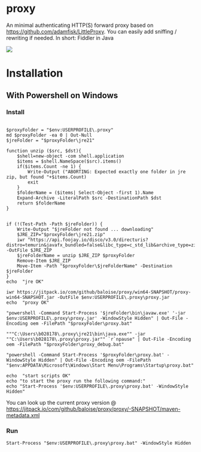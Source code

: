 # proxy
An minimal authenticating HTTP(S) forward proxy based on https://github.com/adamfisk/LittleProxy. You can easily add sniffing / rewriting if needed. In short: Fiddler in Java 

![](https://jitpack.io/v/baloise/proxy.svg)
 
# Installation

## With Powershell on Windows

### Install

```

$proxyFolder = "$env:USERPROFILE\.proxy" 
md $proxyFolder -ea 0 | Out-Null
$jreFolder = "$proxyFolder\jre21"

function unzip ($src, $dst){
    $shell=new-object -com shell.application
    $items = $shell.NameSpace($src).items()
    if($items.Count -ne 1) {
        Write-Output ("ABORTING: Expected exactly one folder in jre zip, but found "+$items.Count)
        exit
    }
    $folderName = ($items| Select-Object -first 1).Name
    Expand-Archive -LiteralPath $src -DestinationPath $dst
    return $folderName
}


if (!(Test-Path -Path $jreFolder)) {
    Write-Output "$jreFolder not found ... downloading"
 	$JRE_ZIP="$proxyFolder\jre21.zip"
	iwr "https://api.foojay.io/disco/v3.0/directuris?distro=temurin&javafx_bundled=false&libc_type=c_std_lib&archive_type=zip&operating_system=windows&package_type=jre&version=21&architecture=x64&latest=available"  -OutFile $JRE_ZIP
	$jreFolderName = unzip $JRE_ZIP $proxyFolder
    Remove-Item $JRE_ZIP
    Move-Item -Path "$proxyFolder\$jreFolderName" -Destination $jreFolder
}
echo  "jre OK"

iwr https://jitpack.io/com/github/baloise/proxy/win64-SNAPSHOT/proxy-win64-SNAPSHOT.jar -OutFile $env:USERPROFILE\.proxy\proxy.jar
echo  "proxy OK"

"powershell -Command Start-Process '$jreFolder\bin\javaw.exe' '-jar $env:USERPROFILE\.proxy\proxy.jar' -WindowStyle Hidden" | Out-File -Encoding oem -FilePath "$proxyFolder\proxy.bat"

"""C:\Users\b028178\.proxy\jre21\bin\java.exe"" -jar ""C:\Users\b028178\.proxy\proxy.jar"" `r`npause" | Out-File -Encoding oem -FilePath "$proxyFolder\proxy_debug.bat"

"powershell -Command Start-Process '$proxyFolder\proxy.bat' -WindowStyle Hidden" | Out-File -Encoding oem -FilePath "$env:APPDATA\Microsoft\Windows\Start Menu\Programs\Startup\proxy.bat"

echo  "start scripts OK"
echo "to start the proxy run the following command:"
echo "Start-Process '$env:USERPROFILE\.proxy\proxy.bat' -WindowStyle Hidden"

```
You can look up the current proxy version @ https://jitpack.io/com/github/baloise/proxy/proxy/-SNAPSHOT/maven-metadata.xml

### Run
```
Start-Process "$env:USERPROFILE\.proxy\proxy.bat" -WindowStyle Hidden
```
